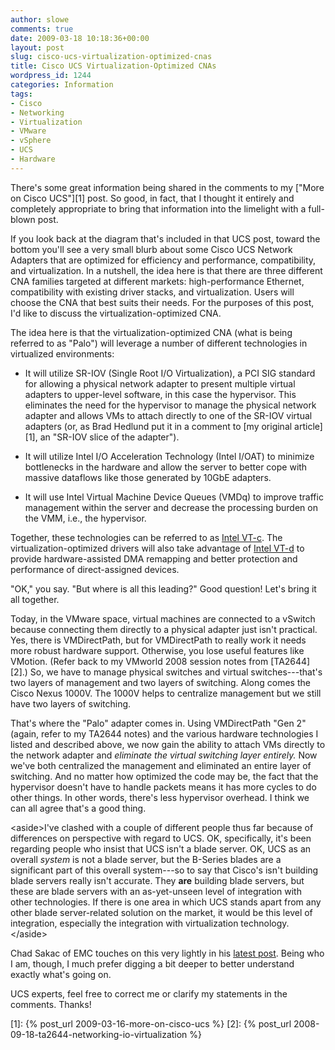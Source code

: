 ```yaml
---
author: slowe
comments: true
date: 2009-03-18 10:18:36+00:00
layout: post
slug: cisco-ucs-virtualization-optimized-cnas
title: Cisco UCS Virtualization-Optimized CNAs
wordpress_id: 1244
categories: Information
tags:
- Cisco
- Networking
- Virtualization
- VMware
- vSphere
- UCS
- Hardware
---
```


There's some great information being shared in the comments to my ["More on Cisco UCS"][1] post. So good, in fact, that I thought it entirely and completely appropriate to bring that information into the limelight with a full-blown post.

If you look back at the diagram that's included in that UCS post, toward the bottom you'll see a very small blurb about some Cisco UCS Network Adapters that are optimized for efficiency and performance, compatibility, and virtualization. In a nutshell, the idea here is that there are three different CNA families targeted at different markets: high-performance Ethernet, compatibility with existing driver stacks, and virtualization. Users will choose the CNA that best suits their needs. For the purposes of this post, I'd like to discuss the virtualization-optimized CNA.

The idea here is that the virtualization-optimized CNA (what is being referred to as "Palo") will leverage a number of different technologies in virtualized environments:

* It will utilize SR-IOV (Single Root I/O Virtualization), a PCI SIG standard for allowing a physical network adapter to present multiple virtual adapters to upper-level software, in this case the hypervisor. This eliminates the need for the hypervisor to manage the physical network adapter and allows VMs to attach directly to one of the SR-IOV virtual adapters (or, as Brad Hedlund put it in a comment to [my original article][1], an "SR-IOV slice of the adapter").

* It will utilize Intel I/O Acceleration Technology (Intel I/OAT) to minimize bottlenecks in the hardware and allow the server to better cope with massive dataflows like those generated by 10GbE adapters.

* It will use Intel Virtual Machine Device Queues (VMDq) to improve traffic management within the server and decrease the processing burden on the VMM, i.e., the hypervisor.

Together, these technologies can be referred to as [Intel VT-c](http://www.intel.com/network/connectivity/solutions/virtualization.htm). The virtualization-optimized drivers will also take advantage of [Intel VT-d](http://software.intel.com/en-us/articles/intel-virtualization-technology-for-directed-io-vt-d-enhancing-intel-platforms-for-efficient-virtualization-of-io-devices/) to provide hardware-assisted DMA remapping and better protection and performance of direct-assigned devices.

"OK," you say. "But where is all this leading?" Good question! Let's bring it all together.

Today, in the VMware space, virtual machines are connected to a vSwitch because connecting them directly to a physical adapter just isn't practical. Yes, there is VMDirectPath, but for VMDirectPath to really work it needs more robust hardware support. Otherwise, you lose useful features like VMotion. (Refer back to my VMworld 2008 session notes from [TA2644][2].) So, we have to manage physical switches and virtual switches---that's two layers of management and two layers of switching. Along comes the Cisco Nexus 1000V. The 1000V helps to centralize management but we still have two layers of switching.

That's where the "Palo" adapter comes in. Using VMDirectPath "Gen 2" (again, refer to my TA2644 notes) and the various hardware technologies I listed and described above, we now gain the ability to attach VMs directly to the network adapter and _eliminate the virtual switching layer entirely._ Now we've both centralized the management and eliminated an entire layer of switching. And no matter how optimized the code may be, the fact that the hypervisor doesn't have to handle packets means it has more cycles to do other things. In other words, there's less hypervisor overhead. I think we can all agree that's a good thing.

&lt;aside&gt;I've clashed with a couple of different people thus far because of differences on perspective with regard to UCS. OK, specifically, it's been regarding people who insist that UCS isn't a blade server. OK, UCS as an overall _system_ is not a blade server, but the B-Series blades are a significant part of this overall system---so to say that Cisco's isn't building blade servers really isn't accurate. They **are** building blade servers, but these are blade servers with an as-yet-unseen level of integration with other technologies. If there is one area in which UCS stands apart from any other blade server-related solution on the market, it would be this level of integration, especially the integration with virtualization technology.&lt;/aside&gt;

Chad Sakac of EMC touches on this very lightly in his [latest post](http://virtualgeek.typepad.com/virtual_geek/2009/03/interesting-dialog-on-the-cisco-ucs-stuff-and-a-bit-of-detail.html). Being who I am, though, I much prefer digging a bit deeper to better understand exactly what's going on.

UCS experts, feel free to correct me or clarify my statements in the comments. Thanks!

[1]: {% post_url 2009-03-16-more-on-cisco-ucs %}
[2]: {% post_url 2008-09-18-ta2644-networking-io-virtualization %}
